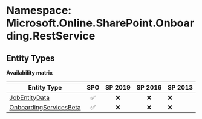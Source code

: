 # Namespace: Microsoft.Online.SharePoint.Onboarding.RestService

## Entity Types

**Availability matrix**

Entity Type | SPO | SP 2019 | SP 2016 | SP 2013
----------|:---:|:-------:|:-------:|:-------
[JobEntityData](./EntityTypes/JobEntityData.md) | ✅ | ❌ | ❌ | ❌
[OnboardingServicesBeta](./EntityTypes/OnboardingServicesBeta.md) | ✅ | ❌ | ❌ | ❌
